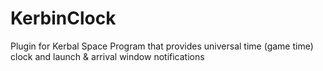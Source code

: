 KerbinClock
===========

Plugin for Kerbal Space Program that provides universal time (game time) clock and launch &amp; arrival window notifications